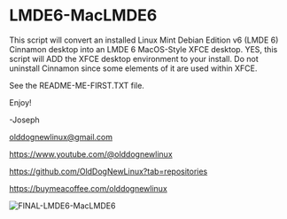 # LMDE6-MacLMDE6
This script will convert an installed Linux Mint Debian Edition v6 (LMDE 6) Cinnamon desktop into an LMDE 6 MacOS-Style XFCE desktop.
YES, this script will ADD the XFCE desktop environment to your install. 
Do not uninstall Cinnamon since some elements of it are used within XFCE.

See the README-ME-FIRST.TXT file.

Enjoy! 

-Joseph

olddognewlinux@gmail.com

https://www.youtube.com/@olddognewlinux

https://github.com/OldDogNewLinux?tab=repositories

https://buymeacoffee.com/olddognewlinux

![FINAL-LMDE6-MacLMDE6](https://github.com/user-attachments/assets/9fa8004b-9805-4fa8-aa32-51552c1f2f42)
